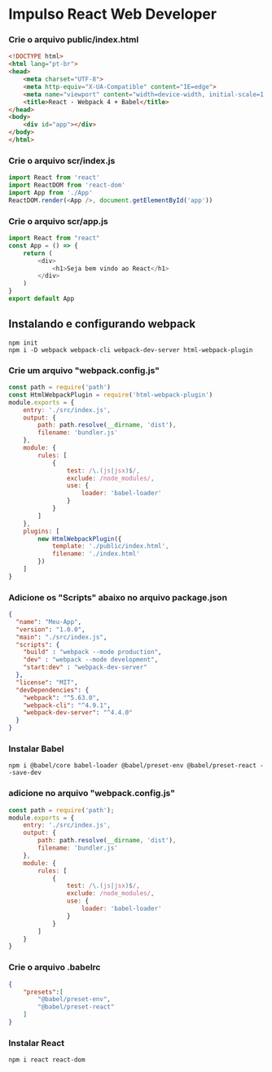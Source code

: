 # Impulso React Web Developer

### Crie o arquivo public/index.html
``` html
<!DOCTYPE html>
<html lang="pt-br">
<head>
    <meta charset="UTF-8">
    <meta http-equiv="X-UA-Compatible" content="IE=edge">
    <meta name="viewport" content="width=device-width, initial-scale=1.0">
    <title>React - Webpack 4 + Babel</title>
</head>
<body>
    <div id="app"></div>
</body>
</html>
```

### Crie o arquivo scr/index.js
``` javascript
import React from 'react'
import ReactDOM from 'react-dom'
import App from './App'
ReactDOM.render(<App />, document.getElementById('app'))
```

### Crie o arquivo scr/app.js
``` javascript
import React from "react"
const App = () => {
    return (
        <div>
            <h1>Seja bem vindo ao React</h1>
        </div>
    )
}
export default App
```

## Instalando e configurando webpack
````
npm init
npm i -D webpack webpack-cli webpack-dev-server html-webpack-plugin
````

### Crie um arquivo "webpack.config.js"
``` javascript
const path = require('path')
const HtmlWebpackPlugin = require('html-webpack-plugin')
module.exports = {
    entry: './src/index.js',
    output: {
        path: path.resolve(__dirname, 'dist'),
        filename: 'bundler.js'
    },
    module: {
        rules: [
            {
                test: /\.(js|jsx)$/,
                exclude: /node_modules/,
                use: {
                    loader: 'babel-loader'
                }
            }
        ]
    },
    plugins: [
        new HtmlWebpackPlugin({
            template: './public/index.html',
            filename: './index.html'
        })
    ]
}
```

### Adicione os "Scripts" abaixo no arquivo package.json
``` json
{
  "name": "Meu-App",
  "version": "1.0.0",
  "main": "./src/index.js",
  "scripts": {
    "build" : "webpack --mode production",
    "dev" : "webpack --mode development",
    "start:dev" : "webpack-dev-server"
  },
  "license": "MIT",
  "devDependencies": {
    "webpack": "^5.63.0",
    "webpack-cli": "^4.9.1",
    "webpack-dev-server": "^4.4.0"
  }
}
```

### Instalar Babel
````
npm i @babel/core babel-loader @babel/preset-env @babel/preset-react --save-dev
````

### adicione no arquivo "webpack.config.js"
``` javascript
const path = require('path');
module.exports = {
    entry: './src/index.js',
    output: {
        path: path.resolve(__dirname, 'dist'),
        filename: 'bundler.js'
    },
    module: {
        rules: [
            {
                test: /\.(js|jsx)$/,
                exclude: /node_modules/,
                use: {
                    loader: 'babel-loader'
                }
            }
        ]
    }
}
```

### Crie o arquivo .babelrc
``` json
{
    "presets":[
        "@babel/preset-env",
        "@babel/preset-react"
    ]
}
```

### Instalar React
```
npm i react react-dom
```
